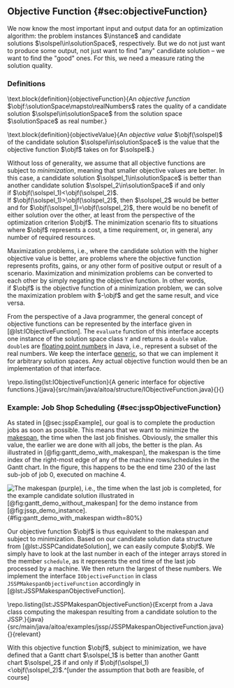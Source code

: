 ## Objective Function {#sec:objectiveFunction}

We now know the most important input and output data for an optimization algorithm: the problem instances&nbsp;$\instance$ and candidate solutions&nbsp;$\solspel\in\solutionSpace$, respectively.
But we do not just want to produce some output, not just want to find "any" candidate solution &ndash; we want to find the "good" ones.
For this, we need a measure rating the solution quality.

### Definitions

\text.block{definition}{objectiveFunction}{An *objective function* $\objf:\solutionSpace\mapsto\realNumbers$ rates the quality of a candidate solution $\solspel\in\solutionSpace$ from the solution space $\solutionSpace$ as real number.}

\text.block{definition}{objectiveValue}{An *objective value* $\objf(\solspel)$ of the candidate solution $\solspel\in\solutionSpace$ is the value that the objective function $\objf$ takes on for $\solspel$.}

Without loss of generality, we assume that all objective functions are subject to *minimization*, meaning that smaller objective values are better.
In this case, a candidate solution&nbsp;$\solspel_1\in\solutionSpace$ is better than another candidate solution&nbsp;$\solspel_2\in\solutionSpace$ if and only if&nbsp;$\objf(\solspel_1)<\objf(\solspel_2)$.
If&nbsp;$\objf(\solspel_1)>\objf(\solspel_2)$, then&nbsp;$\solspel_2$ would be better and for&nbsp;$\objf(\solspel_1)=\objf(\solspel_2)$, there would be no benefit of either solution over the other, at least from the perspective of the optimization criterion&nbsp;$\objf$.
The minimization scenario fits to situations where&nbsp;$\objf$ represents a cost, a time requirement, or, in general, any number of required resources.

Maximization problems, i.e., where the candidate solution with the higher objective value is better, are problems where the objective function represents profits, gains, or any other form of positive output or result of a scenario.
Maximization and minimization problems can be converted to each other by simply negating the objective function.
In other words, if&nbsp;$\objf$ is the objective function of a minimization problem, we can solve the maximization problem with&nbsp;$-\objf$ and get the same result, and vice versa.

From the perspective of a Java programmer, the general concept of objective functions can be represented by the interface given in [@lst:IObjectiveFunction].
The `evaluate` function of this interface accepts one instance of the solution space class&nbsp;`Y` and returns a `double` value.
`double`s are [floating point numbers](http://en.wikipedia.org/wiki/Floating-point_arithmetic) in Java, i.e., represent a subset of the real numbers.
We keep the interface [generic](http://en.wikipedia.org/wiki/Generics_in_Java), so that we can implement it for arbitrary solution spaces.
Any actual objective function would then be an implementation of that interface.

\repo.listing{lst:IObjectiveFunction}{A generic interface for objective functions.}{java}{src/main/java/aitoa/structure/IObjectiveFunction.java}{}{}

### Example: Job Shop Scheduling {#sec:jsspObjectiveFunction}

As stated in [@sec:jsspExample], our goal is to complete the production jobs as soon as possible.
This means that we want to minimize the [makespan](http://en.wikipedia.org/wiki/Makespan), the time when the last job finishes.
Obviously, the smaller this value, the earlier we are done with all jobs, the better is the plan.
As illustrated in [@fig:gantt_demo_with_makespan], the makespan is the time index of the right-most edge of any of the machine rows/schedules in the Gantt chart.
In the figure, this happens to be the end time&nbsp;230 of the last sub-job of job&nbsp;0, executed on machine&nbsp;4.

![The makespan (purple), i.e., the time when the last job is completed, for the example candidate solution illustrated in [@fig:gantt_demo_without_makespan] for the demo instance from [@fig:jssp_demo_instance].](\relative.path{gantt_demo_with_makespan.svgz}){#fig:gantt_demo_with_makespan width=80%}

Our objective function&nbsp;$\objf$ is thus equivalent to the makespan and subject to minimization.
Based on our candidate solution data structure from [@lst:JSSPCandidateSolution], we can easily compute&nbsp;$\objf$.
We simply have to look at the last number in each of the integer arrays stored in the member `schedule`, as it represents the end time of the last job processed by a machine.
We then return the largest of these numbers.
We implement the interface `IObjectiveFunction` in class `JSSPMakespanObjectiveFunction` accordingly in [@lst:JSSPMakespanObjectiveFunction].

\repo.listing{lst:JSSPMakespanObjectiveFunction}{Excerpt from a Java class computing the makespan resulting from a candidate solution to the JSSP.}{java}{src/main/java/aitoa/examples/jssp/JSSPMakespanObjectiveFunction.java}{}{relevant}

With this objective function&nbsp;$\objf$, subject to minimization, we have defined that a Gantt chart&nbsp;$\solspel_1$ is better than another Gantt chart&nbsp;$\solspel_2$ if and only if $\objf(\solspel_1)<\objf(\solspel_2)$.^[under the assumption that both are feasible, of course]
